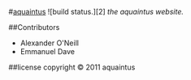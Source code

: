 #[aquaintus][1] ![build status.][2]
*the aquaintus website.*

##Contributors
* Alexander O'Neill
* Emmanuel Dave

##license
copyright &copy; 2011 aquaintus

[1]: aquaintus.com    "aquaintus"
